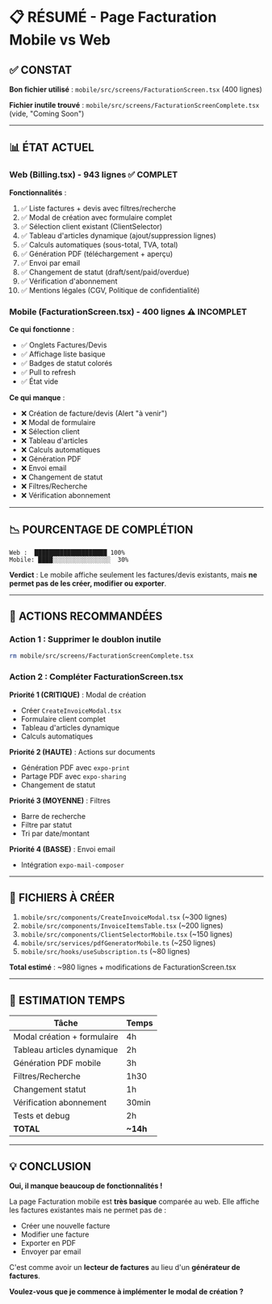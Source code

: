 # 📋 RÉSUMÉ - Page Facturation Mobile vs Web

## ✅ CONSTAT

**Bon fichier utilisé** : `mobile/src/screens/FacturationScreen.tsx` (400 lignes)

**Fichier inutile trouvé** : `mobile/src/screens/FacturationScreenComplete.tsx` (vide, "Coming Soon")

---

## 📊 ÉTAT ACTUEL

### Web (Billing.tsx) - 943 lignes ✅ COMPLET

**Fonctionnalités** :
1. ✅ Liste factures + devis avec filtres/recherche
2. ✅ Modal de création avec formulaire complet
3. ✅ Sélection client existant (ClientSelector)
4. ✅ Tableau d'articles dynamique (ajout/suppression lignes)
5. ✅ Calculs automatiques (sous-total, TVA, total)
6. ✅ Génération PDF (téléchargement + aperçu)
7. ✅ Envoi par email
8. ✅ Changement de statut (draft/sent/paid/overdue)
9. ✅ Vérification d'abonnement
10. ✅ Mentions légales (CGV, Politique de confidentialité)

### Mobile (FacturationScreen.tsx) - 400 lignes ⚠️ INCOMPLET

**Ce qui fonctionne** :
- ✅ Onglets Factures/Devis
- ✅ Affichage liste basique
- ✅ Badges de statut colorés
- ✅ Pull to refresh
- ✅ État vide

**Ce qui manque** :
- ❌ Création de facture/devis (Alert "à venir")
- ❌ Modal de formulaire
- ❌ Sélection client
- ❌ Tableau d'articles
- ❌ Calculs automatiques
- ❌ Génération PDF
- ❌ Envoi email
- ❌ Changement de statut
- ❌ Filtres/Recherche
- ❌ Vérification abonnement

---

## 📉 POURCENTAGE DE COMPLÉTION

```
Web :  ████████████████████ 100%
Mobile: ████░░░░░░░░░░░░░░░░  30%
```

**Verdict** : Le mobile affiche seulement les factures/devis existants, mais **ne permet pas de les créer, modifier ou exporter**.

---

## 🎯 ACTIONS RECOMMANDÉES

### Action 1 : Supprimer le doublon inutile
```bash
rm mobile/src/screens/FacturationScreenComplete.tsx
```

### Action 2 : Compléter FacturationScreen.tsx

**Priorité 1 (CRITIQUE)** : Modal de création
- Créer `CreateInvoiceModal.tsx`
- Formulaire client complet
- Tableau d'articles dynamique
- Calculs automatiques

**Priorité 2 (HAUTE)** : Actions sur documents
- Génération PDF avec `expo-print`
- Partage PDF avec `expo-sharing`
- Changement de statut

**Priorité 3 (MOYENNE)** : Filtres
- Barre de recherche
- Filtre par statut
- Tri par date/montant

**Priorité 4 (BASSE)** : Envoi email
- Intégration `expo-mail-composer`

---

## 🔧 FICHIERS À CRÉER

1. `mobile/src/components/CreateInvoiceModal.tsx` (~300 lignes)
2. `mobile/src/components/InvoiceItemsTable.tsx` (~200 lignes)
3. `mobile/src/components/ClientSelectorMobile.tsx` (~150 lignes)
4. `mobile/src/services/pdfGeneratorMobile.ts` (~250 lignes)
5. `mobile/src/hooks/useSubscription.ts` (~80 lignes)

**Total estimé** : ~980 lignes + modifications de FacturationScreen.tsx

---

## 📅 ESTIMATION TEMPS

| Tâche | Temps |
|---|---|
| Modal création + formulaire | 4h |
| Tableau articles dynamique | 2h |
| Génération PDF mobile | 3h |
| Filtres/Recherche | 1h30 |
| Changement statut | 1h |
| Vérification abonnement | 30min |
| Tests et debug | 2h |
| **TOTAL** | **~14h** |

---

## 💡 CONCLUSION

**Oui, il manque beaucoup de fonctionnalités !** 

La page Facturation mobile est **très basique** comparée au web. Elle affiche les factures existantes mais ne permet pas de :
- Créer une nouvelle facture
- Modifier une facture
- Exporter en PDF
- Envoyer par email

C'est comme avoir un **lecteur de factures** au lieu d'un **générateur de factures**.

**Voulez-vous que je commence à implémenter le modal de création ?**
